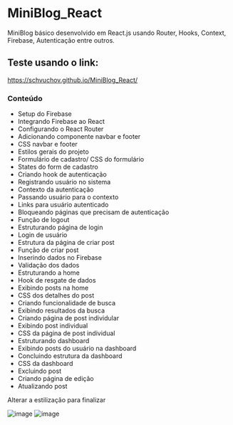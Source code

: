 # MiniBlog_React

MiniBlog básico desenvolvido em React.js usando Router, Hooks, Context, Firebase, Autenticação entre outros.

## Teste usando o link:
https://schvuchov.github.io/MiniBlog_React/

### Conteúdo 

  - Setup do Firebase
  - Integrando Firebase ao React
  - Configurando o React Router
  - Adicionando componente navbar e footer
  - CSS navbar e footer
  - Estilos gerais do projeto
  - Formulário de cadastro/ CSS do formulário
  - States do form de cadastro
  - Criando hook de autenticação
  - Registrando usuário no sistema
  - Contexto da autenticação
  - Passando usuário para o contexto
  - Links para usuário autenticado
  - Bloqueando páginas que precisam de autenticação
  - Função de logout
  - Estruturando página de login
  - Login de usuário
  - Estrutura da página de criar post
  - Função de criar post
  - Inserindo dados no Firebase
  - Validação dos dados
  - Estruturando a home
  - Hook de resgate de dados
  - Exibindo posts na home
  - CSS dos detalhes do post
  - Criando funcionalidade de busca
  - Exibindo resultados da busca
  - Criando página de post individular
  - Exibindo post individual
  - CSS da página de post individual
  - Estruturando dashboard
  - Exibindo posts do usuário na dashboard
  - Concluindo estrutura da dashboard
  - CSS da dashboard
  - Excluindo post
  - Criando página de edição
  - Atualizando post

  
   Alterar a estilização para finalizar

![image](https://github.com/Schvuchov/MiniBlog_React/assets/86387013/9ac70d4e-3631-4619-ba26-f199bf60a787)
![image](https://github.com/Schvuchov/MiniBlog_React/assets/86387013/a29ba4f3-012e-4364-84ab-65c053ec2987)

